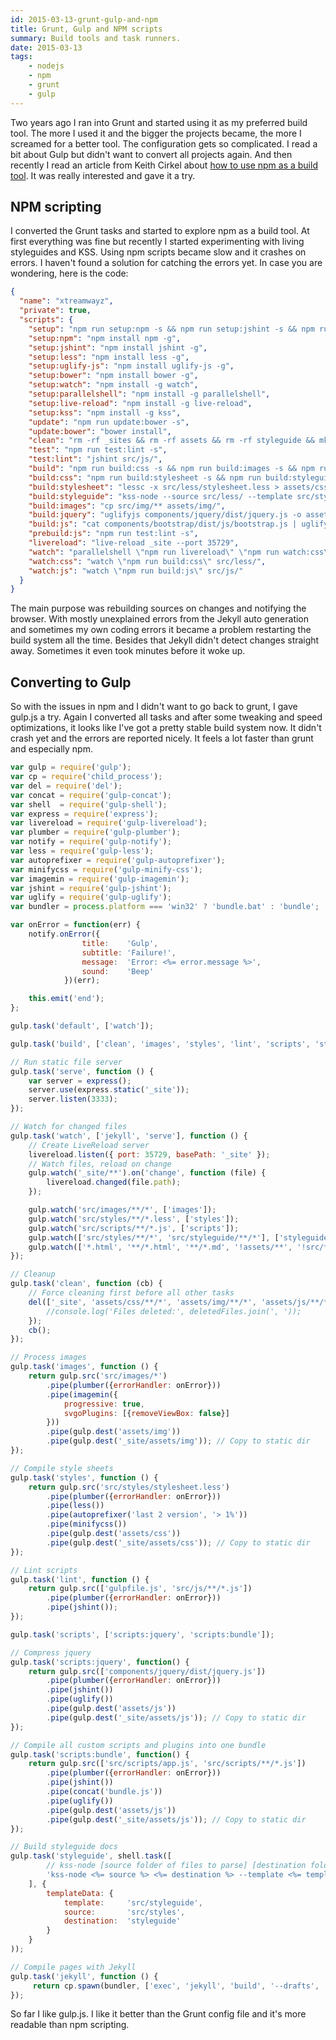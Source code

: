 ```yaml
---
id: 2015-03-13-grunt-gulp-and-npm
title: Grunt, Gulp and NPM scripts
summary: Build tools and task runners.
date: 2015-03-13
tags:
    - nodejs
    - npm
    - grunt
    - gulp
---
```


Two years ago I ran into Grunt and started using it as my preferred build tool. The more I used it and the bigger the projects became, the more I screamed for a better tool. The configuration gets so complicated. I read a bit about Gulp but didn't want to convert all projects again. And then recently I read an article from Keith Cirkel about [how to use npm as a build tool](http://blog.keithcirkel.co.uk/how-to-use-npm-as-a-build-tool/). It was really interested and gave it a try.

## NPM scripting

I converted the Grunt tasks and started to explore npm as a build tool. At first everything was fine but recently I started experimenting with living styleguides and KSS. Using npm scripts became slow and it crashes on errors. I haven't found a solution for catching the errors yet. In case you are wondering, here is the code:

```json
{
  "name": "xtreamwayz",
  "private": true,
  "scripts": {
    "setup": "npm run setup:npm -s && npm run setup:jshint -s && npm run setup:less -s && npm run setup:uglify-js -s && npm run setup:bower -s",
    "setup:npm": "npm install npm -g",
    "setup:jshint": "npm install jshint -g",
    "setup:less": "npm install less -g",
    "setup:uglify-js": "npm install uglify-js -g",
    "setup:bower": "npm install bower -g",
    "setup:watch": "npm install -g watch",
    "setup:parallelshell": "npm install -g parallelshell",
    "setup:live-reload": "npm install -g live-reload",
    "setup:kss": "npm install -g kss",
    "update": "npm run update:bower -s",
    "update:bower": "bower install",
    "clean": "rm -rf _sites && rm -rf assets && rm -rf styleguide && mkdir \"assets\" && mkdir \"assets/css\" && mkdir \"assets/img\" && mkdir \"assets/js\"",
    "test": "npm run test:lint -s",
    "test:lint": "jshint src/js/",
    "build": "npm run build:css -s && npm run build:images -s && npm run build:jquery -s  && npm run build:js -s",
    "build:css": "npm run build:stylesheet -s && npm run build:styleguide -s",
    "build:stylesheet": "lessc -x src/less/stylesheet.less > assets/css/stylesheet.css",
    "build:styleguide": "kss-node --source src/less/ --template src/styleguide-template/",
    "build:images": "cp src/img/** assets/img/",
    "build:jquery": "uglifyjs components/jquery/dist/jquery.js -o assets/js/jquery.js -mc",
    "build:js": "cat components/bootstrap/dist/js/bootstrap.js | uglifyjs -o assets/js/bundle.js -mc",
    "prebuild:js": "npm run test:lint -s",
    "livereload": "live-reload _site --port 35729",
    "watch": "parallelshell \"npm run livereload\" \"npm run watch:css\" \"npm run watch:js\"",
    "watch:css": "watch \"npm run build:css\" src/less/",
    "watch:js": "watch \"npm run build:js\" src/js/"
  }
}
```

The main purpose was rebuilding sources on changes and notifying the browser. With mostly unexplained errors from the Jekyll auto generation and sometimes my own coding errors it became a problem restarting the build system all the time. Besides that Jekyll didn't detect changes straight away. Sometimes it even took minutes before it woke up.

## Converting to Gulp

So with the issues in npm and I didn't want to go back to grunt, I gave gulp.js a try. Again I converted all tasks and after some tweaking and speed optimizations, it looks like I've got a pretty stable build system now. It didn't crash yet and the errors are reported nicely. It feels a lot faster than grunt and especially npm.

```javascript
var gulp = require('gulp');
var cp = require('child_process');
var del = require('del');
var concat = require('gulp-concat');
var shell  = require('gulp-shell');
var express = require('express');
var livereload = require('gulp-livereload');
var plumber = require('gulp-plumber');
var notify = require('gulp-notify');
var less = require('gulp-less');
var autoprefixer = require('gulp-autoprefixer');
var minifycss = require('gulp-minify-css');
var imagemin = require('gulp-imagemin');
var jshint = require('gulp-jshint');
var uglify = require('gulp-uglify');
var bundler = process.platform === 'win32' ? 'bundle.bat' : 'bundle';

var onError = function(err) {
    notify.onError({
                title:    'Gulp',
                subtitle: 'Failure!',
                message:  'Error: <%= error.message %>',
                sound:    'Beep'
            })(err);

    this.emit('end');
};

gulp.task('default', ['watch']);

gulp.task('build', ['clean', 'images', 'styles', 'lint', 'scripts', 'styleguide']);

// Run static file server
gulp.task('serve', function () {
    var server = express();
    server.use(express.static('_site'));
    server.listen(3333);
});

// Watch for changed files
gulp.task('watch', ['jekyll', 'serve'], function () {
    // Create LiveReload server
    livereload.listen({ port: 35729, basePath: '_site' });
    // Watch files, reload on change
    gulp.watch('_site/**').on('change', function (file) {
        livereload.changed(file.path);
    });

    gulp.watch('src/images/**/*', ['images']);
    gulp.watch('src/styles/**/*.less', ['styles']);
    gulp.watch('src/scripts/**/*.js', ['scripts']);
    gulp.watch(['src/styles/**/*', 'src/styleguide/**/*'], ['styleguide', 'jekyll']);
    gulp.watch(['*.html', '**/*.html', '**/*.md', '!assets/**', '!src/**', '!_site/**', '!_site/**/*', '!styleguide/**'], ['jekyll']);
});

// Cleanup
gulp.task('clean', function (cb) {
    // Force cleaning first before all other tasks
    del(['_site', 'assets/css/**/*', 'assets/img/**/*', 'assets/js/**/*', 'styleguide'], function (err, deletedFiles) {
        //console.log('Files deleted:', deletedFiles.join(', '));
    });
    cb();
});

// Process images
gulp.task('images', function () {
    return gulp.src('src/images/*')
        .pipe(plumber({errorHandler: onError}))
        .pipe(imagemin({
            progressive: true,
            svgoPlugins: [{removeViewBox: false}]
        }))
        .pipe(gulp.dest('assets/img'))
        .pipe(gulp.dest('_site/assets/img')); // Copy to static dir
});

// Compile style sheets
gulp.task('styles', function () {
    return gulp.src('src/styles/stylesheet.less')
        .pipe(plumber({errorHandler: onError}))
        .pipe(less())
        .pipe(autoprefixer('last 2 version', '> 1%'))
        .pipe(minifycss())
        .pipe(gulp.dest('assets/css'))
        .pipe(gulp.dest('_site/assets/css')); // Copy to static dir
});

// Lint scripts
gulp.task('lint', function () {
    return gulp.src(['gulpfile.js', 'src/js/**/*.js'])
        .pipe(plumber({errorHandler: onError}))
        .pipe(jshint());
});

gulp.task('scripts', ['scripts:jquery', 'scripts:bundle']);

// Compress jquery
gulp.task('scripts:jquery', function() {
    return gulp.src(['components/jquery/dist/jquery.js'])
        .pipe(plumber({errorHandler: onError}))
        .pipe(jshint())
        .pipe(uglify())
        .pipe(gulp.dest('assets/js'))
        .pipe(gulp.dest('_site/assets/js')); // Copy to static dir
});

// Compile all custom scripts and plugins into one bundle
gulp.task('scripts:bundle', function() {
    return gulp.src(['src/scripts/app.js', 'src/scripts/**/*.js'])
        .pipe(plumber({errorHandler: onError}))
        .pipe(jshint())
        .pipe(concat('bundle.js'))
        .pipe(uglify())
        .pipe(gulp.dest('assets/js'))
        .pipe(gulp.dest('_site/assets/js')); // Copy to static dir
});

// Build styleguide docs
gulp.task('styleguide', shell.task([
        // kss-node [source folder of files to parse] [destination folder] --template [location of template files]
        'kss-node <%= source %> <%= destination %> --template <%= template %>'
    ], {
        templateData: {
            template:     'src/styleguide',
            source:       'src/styles',
            destination:  'styleguide'
        }
    }
));

// Compile pages with Jekyll
gulp.task('jekyll', function () {
     return cp.spawn(bundler, ['exec', 'jekyll', 'build', '--drafts', '--quiet'], {stdio: 'inherit'});
});
```

So far I like gulp.js. I like it better than the Grunt config file and it's more readable than npm scripting.

